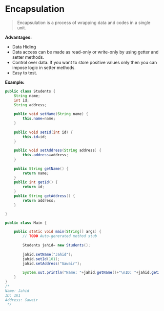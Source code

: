 # Encapsulation
>Encapsulation is a process of wrapping data and codes in a single unit.

**Advantages:**  
- Data Hiding
- Data access can be made as read-only or write-only by using getter and setter methods.
- Control over data. If you want to store positive values only then you can impose logic in setter methods.
- Easy to test.

**Example:**

```java
public class Students {
	String name;
	int id;
	String address;
	
	public void setName(String name) {
		this.name=name;
	}
	
	public void setId(int id) {
		this.id=id;
	}
	
	public void setAddress(String address) {
		this.address=address;
	}
	
	public String getName() {
		return name;
	}
	public int getId() {
		return id;
	}
	public String getAddress() {
		return address;
	}

}

public class Main {

	public static void main(String[] args) {
		// TODO Auto-generated method stub
		
		Students jahid= new Students();
		
		jahid.setName("Jahid");
		jahid.setId(101);
		jahid.setAddress("Gawair");
		
		System.out.println("Name: "+jahid.getName()+"\nID: "+jahid.getId()+"\nAddress: "+jahid.getAddress());
	}
}
/*
Name: Jahid
ID: 101
Address: Gawair
 */
```
